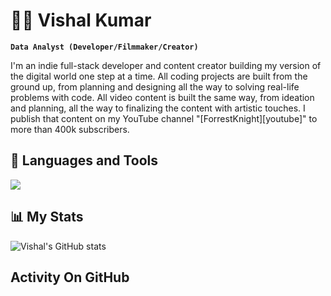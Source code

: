 # 🏄‍♂️ Vishal Kumar

**`Data Analyst (Developer/Filmmaker/Creator)`**

I'm an indie full-stack developer and content creator building my version of the digital world one step at a time. All coding projects are built from the ground up, from planning and designing all the way to solving real-life problems with code. All video content is built the same way, from ideation and planning, all the way to finalizing the content with artistic touches. I publish that content on my YouTube channel "[ForrestKnight][youtube]" to more than 400k subscribers.


## 🧰 Languages and Tools

<p align="left"> <a href="https://github.com/vishaltalreja01"><img src="https://skillicons.dev/icons?i=vscode,replit,github,mongodb,css,html,js,express,bots,nodejs"> </a> </p>


## 📊 My Stats

![Vishal's GitHub stats](https://github-readme-stats.vercel.app/api?username=vishaltalreja01&show_icons=true&theme=gruvbox)

## Activity On GitHub

<p>
  <a href="https://github.com/vishaltalreja01">      
<img title="stats" alt="streak" src="https://github-readme-streak-stats.herokuapp.com/?user=vishaltalreja01&theme=gruvbox/>
</a> 
</p>

#
<!--
**vishaltalreja01/vishaltalreja01** is a ✨ _special_ ✨ repository because its `README.md` (this file) appears on your GitHub profile.

Here are some ideas to get you started:

- 🔭 I’m currently working on ...
- 🌱 I’m currently learning ...
- 👯 I’m looking to collaborate on ...
- 🤔 I’m looking for help with ...
- 💬 Ask me about ...
- 📫 How to reach me: ...
- 😄 Pronouns: ...
- ⚡ Fun fact: ...
-->
